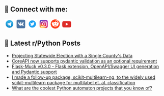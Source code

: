 ## 🔎 Connect with me:
[<img src="https://github.com/bullbesh/bullbesh/blob/main/images/Telegram.png" width="32" height="32" />](https://t.me/bullbesh)
[<img src="https://github.com/bullbesh/bullbesh/blob/main/images/VK.png" width="32" height="32" />](https://vk.com/bullbesh)
[<img src="https://github.com/bullbesh/bullbesh/blob/main/images/Twitter.png" width="32" height="32" />](https://twitter.com/bullbesh1)
[<img src="https://github.com/bullbesh/bullbesh/blob/main/images/Instagram.png" width="32" height="32" />](https://www.instagram.com/bullbesh)
[<img src="https://github.com/bullbesh/bullbesh/blob/main/images/Reddit.png" width="32" height="32" />](https://www.reddit.com/user/bullbesh)
[<img src="https://github.com/bullbesh/bullbesh/blob/main/images/YouTube.png" width="32" height="32" />](https://www.youtube.com/channel/UCtfjRs6uzgq5mfm8S06WTcg)

## 📕 Latest r/Python Posts
<!-- BLOG-POST-LIST:START -->
- [Projecting Statewide Election with a Single County&#39;s Data](https://www.reddit.com/r/Python/comments/1adc583/projecting_statewide_election_with_a_single/)
- [CoreAPI now supports pydantic validation as an optional requirement](https://www.reddit.com/r/Python/comments/1adb20a/coreapi_now_supports_pydantic_validation_as_an/)
- [Flask-Muck v0.3.0 - Flask extension, OpenAPI/Swagger UI generation and Pydantic support](https://www.reddit.com/r/Python/comments/1ad7z6c/flaskmuck_v030_flask_extension_openapiswagger_ui/)
- [I made a follow-up package, scikit-multilearn-ng, to the widely used scikit-multilearn package for multilabel et. al. classification](https://www.reddit.com/r/Python/comments/1ad4qnx/i_made_a_followup_package_scikitmultilearnng_to/)
- [What are the coolest Python automaton projects that you know of?](https://www.reddit.com/r/Python/comments/1ad1stw/what_are_the_coolest_python_automaton_projects/)
<!-- BLOG-POST-LIST:END -->
